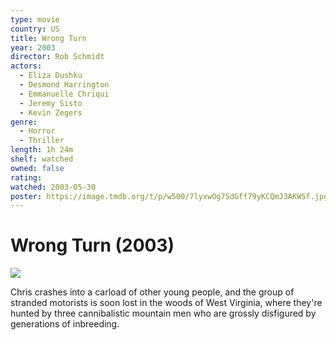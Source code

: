 ```yaml
---
type: movie
country: US
title: Wrong Turn
year: 2003
director: Rob Schmidt
actors:
  - Eliza Dushku
  - Desmond Harrington
  - Emmanuelle Chriqui
  - Jeremy Sisto
  - Kevin Zegers
genre:
  - Horror
  - Thriller
length: 1h 24m
shelf: watched
owned: false
rating:
watched: 2003-05-30
poster: https://image.tmdb.org/t/p/w500/7lyxwOg7SdGff79yKCQmJ3AKWSf.jpg
---
```


# Wrong Turn (2003)

![](https://image.tmdb.org/t/p/w500/7lyxwOg7SdGff79yKCQmJ3AKWSf.jpg)

Chris crashes into a carload of other young people, and the group of stranded motorists is soon lost in the woods of West Virginia, where they're hunted by three cannibalistic mountain men who are grossly disfigured by generations of inbreeding.